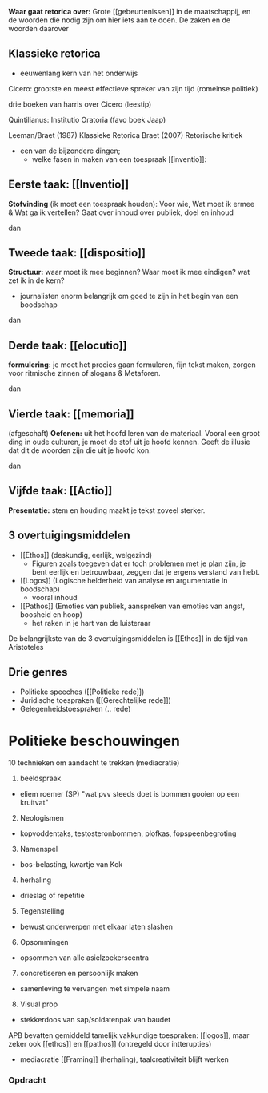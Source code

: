 **Waar gaat retorica over:**
Grote [[gebeurtenissen]] in de maatschappij, en de woorden die nodig zijn om hier iets aan te doen.
De zaken en de woorden daarover

## Klassieke retorica
- eeuwenlang kern van het onderwijs

Cicero: grootste en meest effectieve spreker van zijn tijd (romeinse politiek)

drie boeken van harris over Cicero (leestip)

Quintilianus: Institutio Oratoria (favo boek Jaap)

Leeman/Braet (1987) Klassieke Retorica
Braet (2007) Retorische kritiek
- een van de bijzondere dingen;
	- welke fasen in maken van een toespraak [[inventio]]:

## Eerste taak: [[Inventio]]
**Stofvinding** (ik moet een toespraak houden): Voor wie, Wat moet ik ermee & Wat ga ik vertellen? Gaat over inhoud over publiek, doel en inhoud

dan
## Tweede taak: [[dispositio]]
**Structuur:** waar moet ik mee beginnen? Waar moet ik mee eindigen? wat zet ik in de kern?
- journalisten enorm belangrijk om goed te zijn in het begin van een boodschap

dan
## Derde taak: [[elocutio]]
**formulering:** je moet het precies gaan formuleren, fijn tekst maken, zorgen voor ritmische zinnen of slogans & Metaforen. 

dan
## Vierde taak: [[memoria]] 
(afgeschaft)
**Oefenen:** uit het hoofd leren van de materiaal. Vooral een groot ding in oude culturen, je moet de stof uit je hoofd kennen. Geeft de illusie dat dit de woorden zijn die uit je hoofd kon. 

dan
## Vijfde taak: [[Actio]]
**Presentatie:** stem en houding maakt je tekst zoveel sterker. 

## 3 overtuigingsmiddelen

- [[Ethos]] (deskundig, eerlijk, welgezind)
	- Figuren zoals toegeven dat er toch problemen met je plan zijn, je bent eerlijk en betrouwbaar, zeggen dat je ergens verstand van hebt. 
- [[Logos]] (Logische helderheid van analyse en argumentatie in boodschap)
	- vooral inhoud
- [[Pathos]] (Emoties van publiek, aanspreken van emoties van angst, boosheid en hoop)
	- het raken in je hart van de luisteraar

De belangrijkste van de 3 overtuigingsmiddelen is [[Ethos]] in de tijd van Aristoteles

## Drie genres 
- Politieke speeches ([[Politieke rede]])
- Juridische toespraken ([[Gerechtelijke rede]])
- Gelegenheidstoespraken (.. rede)




# Politieke beschouwingen

10 technieken om aandacht te trekken (mediacratie)
1. beeldspraak
- eliem roemer (SP) "wat pvv steeds doet is bommen gooien op een kruitvat"
2. Neologismen
- kopvoddentaks, testosteronbommen, plofkas, fopspeenbegroting
3. Namenspel
- bos-belasting, kwartje van Kok
4. herhaling
- drieslag of repetitie 
5. Tegenstelling
- bewust onderwerpen met elkaar laten slashen
6. Opsommingen
- opsommen van alle asielzoekerscentra
7. concretiseren en persoonlijk maken
- samenleving te vervangen met simpele naam
8. Visual prop
- stekkerdoos van sap/soldatenpak van baudet


APB bevatten gemiddeld tamelijk vakkundige toespraken: [[logos]], maar zeker ook [[ethos]] en [[pathos]] (ontregeld door intterupties)
- mediacratie
[[Framing]] (herhaling), taalcreativiteit blijft werken

### Opdracht


